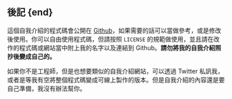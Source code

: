 ## 後記 {end}

這個自我介紹的程式碼會公開在 [Github](https://github.com/kjj6198/self-introduction)，如果需要的話可以當做參考，或是修改後使用。你可以自由使用程式碼，但請按照 `LICENSE` 的規範做使用，並且請在改作的程式碼或網站當中附上我的名字以及連結到 Github。**請勿將我的自我介紹照抄後變成自己的。**

如果你不是工程師，但是也想要類似的自我介紹網站，可以透過 Twitter 私訊我，或者是等我有空將整個程式碼變成可線上製作的版本。但是自我介紹的內容還是要自己準備，我沒有辦法幫你。
